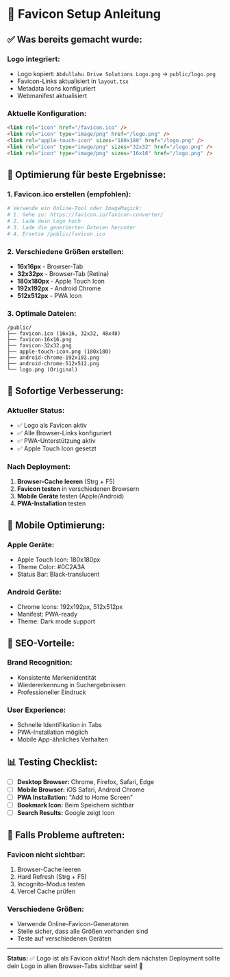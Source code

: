 # 🎨 Favicon Setup Anleitung

## ✅ Was bereits gemacht wurde:

### **Logo integriert:**
- Logo kopiert: `Abdullahu Drive Solutions Logo.png` → `public/logo.png`
- Favicon-Links aktualisiert in `layout.tsx`
- Metadata Icons konfiguriert
- Webmanifest aktualisiert

### **Aktuelle Konfiguration:**
```html
<link rel="icon" href="/favicon.ico" />
<link rel="icon" type="image/png" href="/logo.png" />
<link rel="apple-touch-icon" sizes="180x180" href="/logo.png" />
<link rel="icon" type="image/png" sizes="32x32" href="/logo.png" />
<link rel="icon" type="image/png" sizes="16x16" href="/logo.png" />
```

## 🔧 Optimierung für beste Ergebnisse:

### **1. Favicon.ico erstellen (empfohlen):**
```bash
# Verwende ein Online-Tool oder ImageMagick:
# 1. Gehe zu: https://favicon.io/favicon-converter/
# 2. Lade dein Logo hoch
# 3. Lade die generierten Dateien herunter
# 4. Ersetze /public/favicon.ico
```

### **2. Verschiedene Größen erstellen:**
- **16x16px** - Browser-Tab
- **32x32px** - Browser-Tab (Retina)
- **180x180px** - Apple Touch Icon
- **192x192px** - Android Chrome
- **512x512px** - PWA Icon

### **3. Optimale Dateien:**
```
/public/
├── favicon.ico (16x16, 32x32, 48x48)
├── favicon-16x16.png
├── favicon-32x32.png
├── apple-touch-icon.png (180x180)
├── android-chrome-192x192.png
├── android-chrome-512x512.png
└── logo.png (Original)
```

## 🎯 **Sofortige Verbesserung:**

### **Aktueller Status:**
- ✅ Logo als Favicon aktiv
- ✅ Alle Browser-Links konfiguriert
- ✅ PWA-Unterstützung aktiv
- ✅ Apple Touch Icon gesetzt

### **Nach Deployment:**
1. **Browser-Cache leeren** (Strg + F5)
2. **Favicon testen** in verschiedenen Browsern
3. **Mobile Geräte** testen (Apple/Android)
4. **PWA-Installation** testen

## 📱 **Mobile Optimierung:**

### **Apple Geräte:**
- Apple Touch Icon: 180x180px
- Theme Color: #0C2A3A
- Status Bar: Black-translucent

### **Android Geräte:**
- Chrome Icons: 192x192px, 512x512px
- Manifest: PWA-ready
- Theme: Dark mode support

## 🚀 **SEO-Vorteile:**

### **Brand Recognition:**
- Konsistente Markenidentität
- Wiedererkennung in Suchergebnissen
- Professioneller Eindruck

### **User Experience:**
- Schnelle Identifikation in Tabs
- PWA-Installation möglich
- Mobile App-ähnliches Verhalten

## 📊 **Testing Checklist:**

- [ ] **Desktop Browser:** Chrome, Firefox, Safari, Edge
- [ ] **Mobile Browser:** iOS Safari, Android Chrome
- [ ] **PWA Installation:** "Add to Home Screen"
- [ ] **Bookmark Icon:** Beim Speichern sichtbar
- [ ] **Search Results:** Google zeigt Icon

## 🔧 **Falls Probleme auftreten:**

### **Favicon nicht sichtbar:**
1. Browser-Cache leeren
2. Hard Refresh (Strg + F5)
3. Incognito-Modus testen
4. Vercel Cache prüfen

### **Verschiedene Größen:**
- Verwende Online-Favicon-Generatoren
- Stelle sicher, dass alle Größen vorhanden sind
- Teste auf verschiedenen Geräten

---

**Status:** ✅ Logo ist als Favicon aktiv! Nach dem nächsten Deployment sollte dein Logo in allen Browser-Tabs sichtbar sein! 🎯
